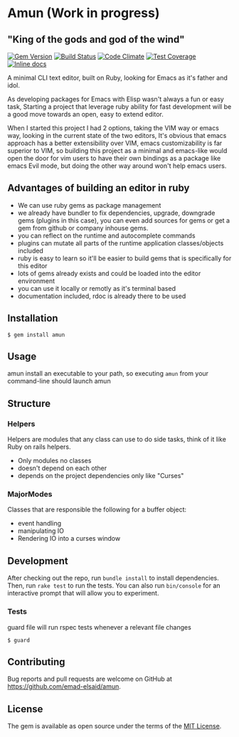 # Amun (Work in progress)

## "King of the gods and god of the wind"
[![Gem Version](https://badge.fury.io/rb/amun.svg)](http://badge.fury.io/rb/amun)
[![Build Status](https://travis-ci.org/emad-elsaid/amun.svg?branch=master)](https://travis-ci.org/emad-elsaid/amun)
[![Code Climate](https://codeclimate.com/github/emad-elsaid/amun/badges/gpa.svg)](https://codeclimate.com/github/emad-elsaid/amun)
[![Test Coverage](https://codeclimate.com/github/emad-elsaid/amun/badges/coverage.svg)](https://codeclimate.com/github/emad-elsaid/amun)
[![Inline docs](http://inch-ci.org/github/emad-elsaid/amun.svg?branch=master)](http://inch-ci.org/github/emad-elsaid/amun)

A minimal CLI text editor, built on Ruby, looking for Emacs as it's father and idol.

As developing packages for Emacs with Elisp wasn't always a fun or easy task, Starting a project that leverage ruby ability for fast development will be a good move towards
an open, easy to extend editor.

When I started this project I had 2 options, taking the VIM way or emacs way, looking in the current state of the two editors, It's obvious that emacs approach has a better
extensibility over VIM, emacs customizability is far superior to VIM, so building this project as a minimal and emacs-like would open the door for vim users to have their own
bindings as a package like emacs Evil mode, but doing the other way around won't help emacs users.

## Advantages of building an editor in ruby

* We can use ruby gems as package management
* we already have bundler to fix dependencies, upgrade, downgrade gems (plugins in this case), you can even add sources for gems or get a gem from github or company inhouse gems.
* you can reflect on the runtime and autocomplete commands
* plugins can mutate all parts of the runtime application classes/objects included
* ruby is easy to learn so it'll be easier to build gems that is specifically for this editor
* lots of gems already exists and could be loaded into the editor environment
* you can use it locally or remotly as it's terminal based
* documentation included, rdoc is already there to be used

## Installation

    $ gem install amun

## Usage

amun install an executable to your path, so executing `amun` from your command-line should launch amun

## Structure


### Helpers

Helpers are modules that any class can use to do side tasks, think of it like Ruby on rails helpers.

* Only modules no classes
* doesn't depend on each other
* depends on the project dependencies only like "Curses"

### MajorModes

Classes that are responsible the following for a buffer object:

* event handling
* manipulating IO
* Rendering IO into a curses window


## Development

After checking out the repo, run `bundle install` to install dependencies. Then, run `rake test` to run the tests. You can also run `bin/console` for an interactive prompt that will allow you to experiment.

### Tests

guard file will run rspec tests whenever a relevant file changes

```
$ guard
```

## Contributing

Bug reports and pull requests are welcome on GitHub at https://github.com/emad-elsaid/amun.


## License

The gem is available as open source under the terms of the [MIT License](http://opensource.org/licenses/MIT).
